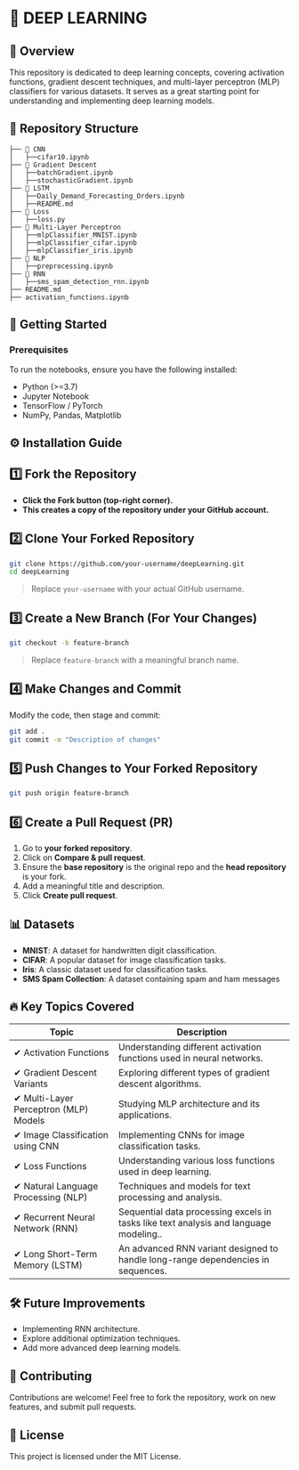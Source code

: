 # 🧠 DEEP LEARNING  

## 📌 Overview  
This repository is dedicated to deep learning concepts, covering activation functions, gradient descent techniques, and multi-layer perceptron (MLP) classifiers for various datasets. It serves as a great starting point for understanding and implementing deep learning models.  

## 📂 Repository Structure  


```
├── 📂 CNN
│   ├──cifar10.ipynb 
├── 📂 Gradient Descent
│   ├──batchGradient.ipynb
│   ├──stochasticGradient.ipynb
├── 📂 LSTM
│   ├──Daily_Demand_Forecasting_Orders.ipynb
│   ├──README.md
├── 📂 Loss
│   ├──loss.py
├── 📂 Multi-Layer Perceptron
│   ├──mlpClassifier_MNIST.ipynb
│   ├──mlpClassifier_cifar.ipynb
│   ├──mlpClassifier_iris.ipynb
├── 📂 NLP
│   ├──preprocessing.ipynb
├── 📂 RNN
│   ├──sms_spam_detection_rnn.ipynb
├── README.md
├── activation_functions.ipynb

```

## 🚀 Getting Started  

### Prerequisites  
To run the notebooks, ensure you have the following installed:  
- Python (>=3.7)  
- Jupyter Notebook  
- TensorFlow / PyTorch  
- NumPy, Pandas, Matplotlib  

## ⚙️ Installation Guide

## 1️⃣ Fork the Repository
- **Click the **Fork** button (top-right corner).**
- **This creates a copy of the repository under your GitHub account.**

## 2️⃣ Clone Your Forked Repository
```sh
git clone https://github.com/your-username/deepLearning.git
cd deepLearning
```
> Replace `your-username` with your actual GitHub username.

## 3️⃣ Create a New Branch (For Your Changes)
```sh
git checkout -b feature-branch
```
> Replace `feature-branch` with a meaningful branch name.

## 4️⃣ Make Changes and Commit
Modify the code, then stage and commit:
```sh
git add .
git commit -m "Description of changes"
```

## 5️⃣ Push Changes to Your Forked Repository
```sh
git push origin feature-branch
```

## 6️⃣ Create a Pull Request (PR)
1. Go to **your forked repository**.
2. Click on **Compare & pull request**.
3. Ensure the **base repository** is the original repo and the **head repository** is your fork.
4. Add a meaningful title and description.
5. Click **Create pull request**.


## 📊 Datasets  
- **MNIST**: A dataset for handwritten digit classification.  
- **CIFAR**: A popular dataset for image classification tasks.  
- **Iris**: A classic dataset used for classification tasks.
- **SMS Spam Collection**: A dataset containing spam and ham messages


## 🔥 Key Topics Covered  

| Topic | Description |
|-------------------------------|------------------------------------------------|
| ✔ Activation Functions        | Understanding different activation functions used in neural networks. |
| ✔ Gradient Descent Variants   | Exploring different types of gradient descent algorithms. |
| ✔ Multi-Layer Perceptron (MLP) Models | Studying MLP architecture and its applications. |
| ✔ Image Classification using CNN | Implementing CNNs for image classification tasks. |
| ✔ Loss Functions              | Understanding various loss functions used in deep learning. |
| ✔ Natural Language Processing (NLP) | Techniques and models for text processing and analysis. |
| ✔ Recurrent Neural Network (RNN) | Sequential data processing excels in tasks like text analysis and language modeling.. |
| ✔ Long Short-Term Memory (LSTM) | An advanced RNN variant designed to handle long-range dependencies in sequences. |


## 🛠️ Future Improvements  
- Implementing RNN architecture.
- Explore additional optimization techniques.  
- Add more advanced deep learning models.  

## 🤝 Contributing  
Contributions are welcome! Feel free to fork the repository, work on new features, and submit pull requests.  

## 📝 License  
This project is licensed under the MIT License.  

